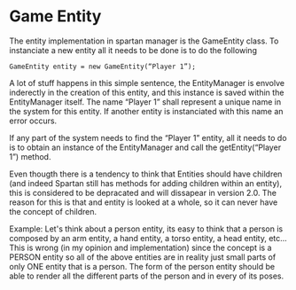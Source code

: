 # Game Entity #

The entity implementation in spartan manager is the GameEntity class. To instanciate a new entity all it needs to be done is to do the following

```
GameEntity entity = new GameEntity(“Player 1”);
```

A lot of stuff happens in this simple sentence, the EntityManager is envolve inderectly in the creation of this entity, and this instance is saved within the EntityManager itself.
The name “Player 1” shall represent a unique name in the system for this entity. If another entity is instanciated with this name an error occurs.

If any part of the system needs to find the “Player 1” entity, all it needs to do is to obtain an instance of the EntityManager and call the getEntity(“Player 1”) method.

Even thougth there is a tendency to think that Entities should have children (and indeed Spartan still has methods for adding children within an entity), this is considered to be depracated and will dissapear in version 2.0.
The reason for this is that and entity is looked at a whole, so it can never have the concept of children.

Example: Let's think about a person entity, its easy to think that a person is composed by an arm entity, a hand entity, a torso entity, a head entity, etc... This is wrong (in my opinion and implementation) since the concept is a PERSON entity so all of the above entities are in reality just small parts of only ONE entity that is a person. The form of the person entity should be able to render all the different parts of the person and in every of its poses.